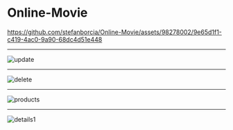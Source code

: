 # Online-Movie




https://github.com/stefanborcia/Online-Movie/assets/98278002/9e65d1f1-c419-4ac0-9a90-68dc4d51e448



<hr/>


![update](https://github.com/stefanborcia/Online-Movie/assets/98278002/83717cb4-8adb-415c-88c6-02f2b764e792)

<hr/>

![delete](https://github.com/stefanborcia/Online-Movie/assets/98278002/ff5b2721-debf-4007-9f16-fd73b7982650)

<hr/>

![products](https://github.com/stefanborcia/Online-Movie/assets/98278002/ec63f8b6-a925-4517-bef5-94cc29026a7d)


<hr/>

![details1](https://github.com/stefanborcia/Online-Movie/assets/98278002/379139f9-1b93-4d21-a7af-31b48ae0dbf6)
